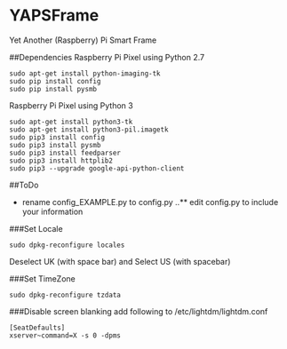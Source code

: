 # YAPSFrame
Yet Another (Raspberry) Pi Smart Frame

##Dependencies
Raspberry Pi Pixel using Python 2.7
```
sudo apt-get install python-imaging-tk
sudo pip install config
sudo pip install pysmb
```

Raspberry Pi Pixel using Python 3
```
sudo apt-get install python3-tk
sudo apt-get install python3-pil.imagetk
sudo pip3 install config
sudo pip3 install pysmb
sudo pip3 install feedparser
sudo pip3 install httplib2
sudo pip3 --upgrade google-api-python-client
```

##ToDo
* rename config_EXAMPLE.py to config.py
..** edit config.py to include your information

###Set Locale
```
sudo dpkg-reconfigure locales
```
Deselect UK (with space bar) and Select US (with spacebar)

###Set TimeZone
```
sudo dpkg-reconfigure tzdata
```

###Disable screen blanking
add following to /etc/lightdm/lightdm.conf
```
[SeatDefaults]
xserver~command=X -s 0 -dpms
```
